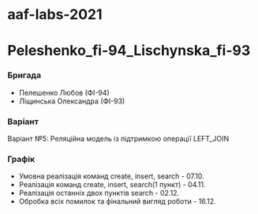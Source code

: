 # aaf-labs-2021
# Peleshenko_fi-94_Lischynska_fi-93
  ### Бригада
* Пелешенко Любов (ФІ-94)
* Ліщинська Олександра (ФІ-93)

### Варіант
Варіант №5: Реляційна модель із підтримкою операції LEFT_JOIN

### Графік
* Умовна реалізація команд create, insert, search - 07.10.
* Реалізація команд create, insert, search(1 пункт) - 04.11.
* Реалізація останніх двох пунктів search - 02.12.
* Обробка всіх помилок та фінальний вигляд роботи - 16.12.